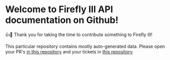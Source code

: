 # Welcome to Firefly III API documentation on Github!

:+1::tada: Thank you for taking the time to contribute something to Firefly III!

This particular repository contains mostly auto-generated data. Please open your PR's [in this repository](https://github.com/firefly-iii/api-docs-generator/) and your tickets in [this repository](https://github.com/firefly-iii/firefly-iii/).

